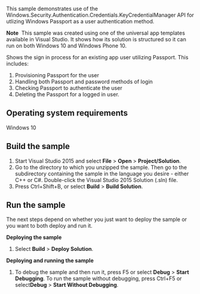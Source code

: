 ﻿This sample demonstrates use of the Windows.Security.Authentication.Credentials.KeyCredentialManager API for utlizing Windows Passport as a user authentication method.

**Note**  This sample was created using one of the universal app templates available in Visual Studio. It shows how its solution is structured so it can run on both Windows 10 and Windows Phone 10.

Shows the sign in process for an existing app user utilizing Passport. This includes: 
1. Provisioning Passport for the user
2. Handling both Passport and password methods of login
3. Checking Passport to authenticate the user
4. Deleting the Passport for a logged in user.

Operating system requirements
-----------------------------

Windows 10

Build the sample
----------------

1.  Start Visual Studio 2015 and select **File** \> **Open** \> **Project/Solution**.
2.  Go to the directory to which you unzipped the sample. Then go to the subdirectory containing the sample in the language you desire - either C++ or C\#. Double-click the Visual Studio 2015 Solution (.sln) file.
3.  Press Ctrl+Shift+B, or select **Build** \> **Build Solution**.

Run the sample
--------------

The next steps depend on whether you just want to deploy the sample or you want to both deploy and run it.

**Deploying the sample**

1.  Select **Build** \> **Deploy Solution**.

**Deploying and running the sample**

1.  To debug the sample and then run it, press F5 or select **Debug** \> **Start Debugging**. To run the sample without debugging, press Ctrl+F5 or select**Debug** \> **Start Without Debugging**.
